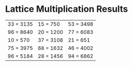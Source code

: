 # Lattice Multiplication Results

|   |   |   |
|---|---|---|
| 33 = 3135 | 15 = 750 | 53 = 3498 |
| 96 = 8640 | 20 = 1200 | 77 = 6083 |
| 10 = 570 | 37 = 3108 | 21 = 651 |
| 75 = 3975 | 68 = 1632 | 46 = 4002 |
| 96 = 5184 | 28 = 1456 | 94 = 6862 |
